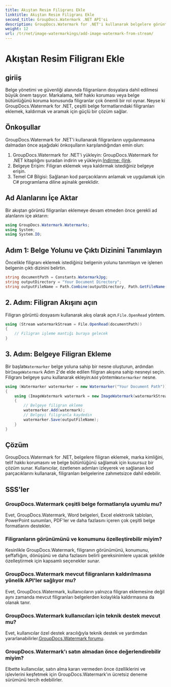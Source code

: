 ```yaml
---
title: Akıştan Resim Filigranı Ekle
linktitle: Akıştan Resim Filigranı Ekle
second_title: GroupDocs.Watermark .NET API'si
description: GroupDocs.Watermark for .NET'i kullanarak belgelere görüntü filigranlarını nasıl ekleyeceğinizi öğrenin. Sorunsuz filigran entegrasyonu için adım adım kılavuzumuzu izleyin.
weight: 12
url: /tr/net/image-watermarkings/add-image-watermark-from-stream/
---
```


# Akıştan Resim Filigranı Ekle

## giriiş
Belge yönetimi ve güvenliği alanında filigranların dosyalara dahil edilmesi büyük önem taşıyor. Markalama, telif hakkı koruması veya belge bütünlüğünü koruma konusunda filigranlar çok önemli bir rol oynar. Neyse ki GroupDocs.Watermark for .NET, çeşitli belge formatlarındaki filigranları eklemek, kaldırmak ve aramak için güçlü bir çözüm sağlar.
## Önkoşullar
GroupDocs.Watermark for .NET'i kullanarak filigranların uygulanmasına dalmadan önce aşağıdaki önkoşulların karşılandığından emin olun:
1.  GroupDocs.Watermark for .NET'i yükleyin: GroupDocs.Watermark for .NET kitaplığını şuradan indirin ve yükleyin:[İndirme: {link](https://releases.groupdocs.com/Watermark/net/).
2. Belgeye Erişim: Filigran eklemek veya kaldırmak istediğiniz belgeye erişin.
3. Temel C# Bilgisi: Sağlanan kod parçacıklarını anlamak ve uygulamak için C# programlama diline aşinalık gereklidir.

## Ad Alanlarını İçe Aktar
Bir akıştan görüntü filigranları eklemeye devam etmeden önce gerekli ad alanlarını içe aktarın:
```csharp
using GroupDocs.Watermark.Watermarks;
using System;
using System.IO;
```

## Adım 1: Belge Yolunu ve Çıktı Dizinini Tanımlayın
Öncelikle filigranı eklemek istediğiniz belgenin yolunu tanımlayın ve işlenen belgenin çıktı dizinini belirtin.
```csharp
string documentPath = Constants.WatermarkJpg;
string outputDirectory = "Your Document Directory";
string outputFileName = Path.Combine(outputDirectory, Path.GetFileName(documentPath));
```
## 2. Adım: Filigran Akışını açın
 Filigran görüntü dosyasını kullanarak akış olarak açın.`File.OpenRead` yöntem.
```csharp
using (Stream watermarkStream = File.OpenRead(documentPath))
{
    // Filigran işleme mantığı buraya gelecek
}
```
## 3. Adım: Belgeye Filigran Ekleme
 Bir başlat`Watermarker` belge yoluna sahip bir nesne oluşturun, ardından bir`ImageWatermark` Adım 2'de elde edilen filigran akışına sahip nesneyi seçin. Filigranı belgeye şunu kullanarak ekleyin:`Add` yöntemi`Watermarker` nesne.
```csharp
using (Watermarker watermarker = new Watermarker("Your Document Path"))
{
    using (ImageWatermark watermark = new ImageWatermark(watermarkStream))
    {
        // Belgeye filigran ekleme
        watermarker.Add(watermark);
        // Belgeyi filigranla kaydedin
        watermarker.Save(outputFileName);
    }
}
```

## Çözüm
GroupDocs.Watermark for .NET, belgelere filigran eklemek, marka kimliğini, telif hakkı korumasını ve belge bütünlüğünü sağlamak için kusursuz bir çözüm sunar. Kullanıcılar, özetlenen adımları izleyerek ve sağlanan kod parçacıklarını kullanarak, filigranları belgelerine zahmetsizce dahil edebilir.
## SSS'ler
### GroupDocs.Watermark çeşitli belge formatlarıyla uyumlu mu?
Evet, GroupDocs.Watermark, Word belgeleri, Excel elektronik tabloları, PowerPoint sunumları, PDF'ler ve daha fazlasını içeren çok çeşitli belge formatlarını destekler.
### Filigranların görünümünü ve konumunu özelleştirebilir miyim?
Kesinlikle GroupDocs.Watermark, filigranın görünümünü, konumunu, şeffaflığını, dönüşünü ve daha fazlasını belirli gereksinimlere uyacak şekilde özelleştirmek için kapsamlı seçenekler sunar.
### GroupDocs.Watermark mevcut filigranların kaldırılmasına yönelik API'ler sağlıyor mu?
Evet, GroupDocs.Watermark, kullanıcıların yalnızca filigran eklemesine değil aynı zamanda mevcut filigranları belgelerden kolaylıkla kaldırmasına da olanak tanır.
### GroupDocs.Watermark kullanıcıları için teknik destek mevcut mu?
 Evet, kullanıcılar özel destek aracılığıyla teknik destek ve yardımdan yararlanabilirler.[GroupDocs.Watermark forumu](https://forum.groupdocs.com/c/watermark/19).
### GroupDocs.Watermark'ı satın almadan önce değerlendirebilir miyim?
Elbette kullanıcılar, satın alma kararı vermeden önce özelliklerini ve işlevlerini keşfetmek için GroupDocs.Watermark'ın ücretsiz deneme sürümünü tercih edebilirler.